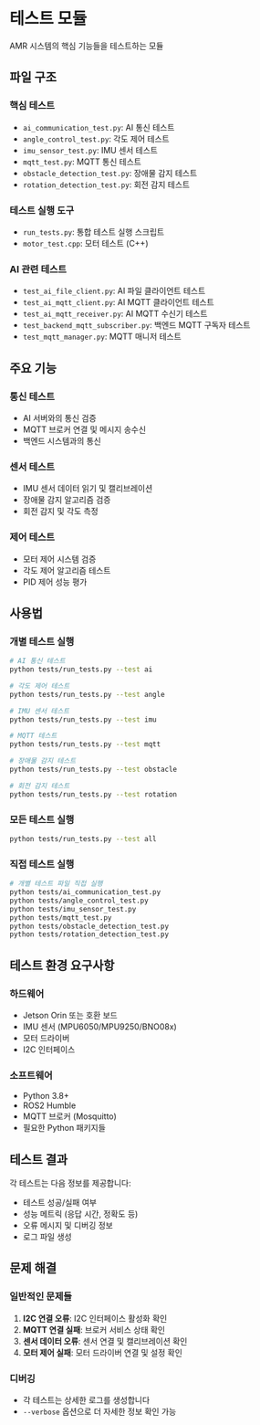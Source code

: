 # 테스트 모듈

AMR 시스템의 핵심 기능들을 테스트하는 모듈

## 파일 구조

### 핵심 테스트

- `ai_communication_test.py`: AI 통신 테스트
- `angle_control_test.py`: 각도 제어 테스트
- `imu_sensor_test.py`: IMU 센서 테스트
- `mqtt_test.py`: MQTT 통신 테스트
- `obstacle_detection_test.py`: 장애물 감지 테스트
- `rotation_detection_test.py`: 회전 감지 테스트

### 테스트 실행 도구

- `run_tests.py`: 통합 테스트 실행 스크립트
- `motor_test.cpp`: 모터 테스트 (C++)

### AI 관련 테스트

- `test_ai_file_client.py`: AI 파일 클라이언트 테스트
- `test_ai_mqtt_client.py`: AI MQTT 클라이언트 테스트
- `test_ai_mqtt_receiver.py`: AI MQTT 수신기 테스트
- `test_backend_mqtt_subscriber.py`: 백엔드 MQTT 구독자 테스트
- `test_mqtt_manager.py`: MQTT 매니저 테스트

## 주요 기능

### 통신 테스트

- AI 서버와의 통신 검증
- MQTT 브로커 연결 및 메시지 송수신
- 백엔드 시스템과의 통신

### 센서 테스트

- IMU 센서 데이터 읽기 및 캘리브레이션
- 장애물 감지 알고리즘 검증
- 회전 감지 및 각도 측정

### 제어 테스트

- 모터 제어 시스템 검증
- 각도 제어 알고리즘 테스트
- PID 제어 성능 평가

## 사용법

### 개별 테스트 실행

```bash
# AI 통신 테스트
python tests/run_tests.py --test ai

# 각도 제어 테스트
python tests/run_tests.py --test angle

# IMU 센서 테스트
python tests/run_tests.py --test imu

# MQTT 테스트
python tests/run_tests.py --test mqtt

# 장애물 감지 테스트
python tests/run_tests.py --test obstacle

# 회전 감지 테스트
python tests/run_tests.py --test rotation
```

### 모든 테스트 실행

```bash
python tests/run_tests.py --test all
```

### 직접 테스트 실행

```bash
# 개별 테스트 파일 직접 실행
python tests/ai_communication_test.py
python tests/angle_control_test.py
python tests/imu_sensor_test.py
python tests/mqtt_test.py
python tests/obstacle_detection_test.py
python tests/rotation_detection_test.py
```

## 테스트 환경 요구사항

### 하드웨어

- Jetson Orin 또는 호환 보드
- IMU 센서 (MPU6050/MPU9250/BNO08x)
- 모터 드라이버
- I2C 인터페이스

### 소프트웨어

- Python 3.8+
- ROS2 Humble
- MQTT 브로커 (Mosquitto)
- 필요한 Python 패키지들

## 테스트 결과

각 테스트는 다음 정보를 제공합니다:

- 테스트 성공/실패 여부
- 성능 메트릭 (응답 시간, 정확도 등)
- 오류 메시지 및 디버깅 정보
- 로그 파일 생성

## 문제 해결

### 일반적인 문제들

1. **I2C 연결 오류**: I2C 인터페이스 활성화 확인
2. **MQTT 연결 실패**: 브로커 서비스 상태 확인
3. **센서 데이터 오류**: 센서 연결 및 캘리브레이션 확인
4. **모터 제어 실패**: 모터 드라이버 연결 및 설정 확인

### 디버깅

- 각 테스트는 상세한 로그를 생성합니다
- `--verbose` 옵션으로 더 자세한 정보 확인 가능
